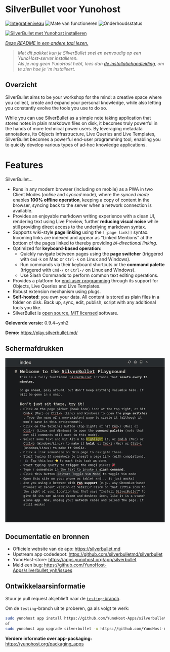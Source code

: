 <!--
NB: Deze README is automatisch gegenereerd door <https://github.com/YunoHost/apps/tree/master/tools/readme_generator>
Hij mag NIET handmatig aangepast worden.
-->

# SilverBullet voor Yunohost

[![Integratieniveau](https://dash.yunohost.org/integration/silverbullet.svg)](https://ci-apps.yunohost.org/ci/apps/silverbullet/) ![Mate van functioneren](https://ci-apps.yunohost.org/ci/badges/silverbullet.status.svg) ![Onderhoudsstatus](https://ci-apps.yunohost.org/ci/badges/silverbullet.maintain.svg)

[![SilverBullet met Yunohost installeren](https://install-app.yunohost.org/install-with-yunohost.svg)](https://install-app.yunohost.org/?app=silverbullet)

*[Deze README in een andere taal lezen.](./ALL_README.md)*

> *Met dit pakket kun je SilverBullet snel en eenvoudig op een YunoHost-server installeren.*  
> *Als je nog geen YunoHost hebt, lees dan [de installatiehandleiding](https://yunohost.org/install), om te zien hoe je 'm installeert.*

## Overzicht

SilverBullet aims to be your workshop for the mind: a creative space where you collect, create and expand your personal knowledge, while also letting you constantly evolve the tools you use to do so.

While you can use SilverBullet as a simple note taking application that stores notes in plain markdown files on disk, it becomes truly powerful in the hands of more technical power users. By leveraging metadata annotations, its Objects infrastructure, Live Queries and Live Templates, SilverBullet becomes a powerful end-user programming tool, enabling you to quickly develop various types of ad-hoc knowledge applications.

# Features

SilverBullet...

- Runs in any modern browser (including on mobile) as a PWA in two Client Modes (_online_ and _synced_ mode), where the _synced mode_ enables **100% offline operation**, keeping a copy of content in the browser, syncing back to the server when a network connection is available.
- Provides an enjoyable markdown writing experience with a clean UI, rendering text using Live Preview, further **reducing visual noise** while still providing direct access to the underlying markdown syntax.
- Supports wiki-style **page linking** using the `[[page link]]` syntax. Incoming links are indexed and appear as “Linked Mentions” at the bottom of the pages linked to thereby providing _bi-directional linking_.
- Optimized for **keyboard-based operation**:
  - Quickly navigate between pages using the **page switcher** (triggered with `Cmd-k` on Mac or `Ctrl-k` on Linux and Windows).
  - Run commands via their keyboard shortcuts or the **command palette** (triggered with `Cmd-/` or `Ctrl-/` on Linux and Windows).
  - Use Slash Commands to perform common text editing operations.
- Provides a platform for [end-user programming](https://www.inkandswitch.com/end-user-programming/) through its support for Objects, Live Queries and Live Templates.
- Robust extension mechanism using plugs.
- **Self-hosted**: you own your data. All content is stored as plain files in a folder on disk. Back up, sync, edit, publish, script with any additional tools you like.
- SilverBullet is [open source, MIT licensed](https://github.com/silverbulletmd/silverbullet) software.


**Geleverde versie:** 0.9.4~ynh2

**Demo:** <https://play.silverbullet.md/>

## Schermafdrukken

![Schermafdrukken van SilverBullet](./doc/screenshots/silverbullet.jpg)

## Documentatie en bronnen

- Officiele website van de app: <https://silverbullet.md>
- Upstream app codedepot: <https://github.com/silverbulletmd/silverbullet>
- YunoHost-store: <https://apps.yunohost.org/app/silverbullet>
- Meld een bug: <https://github.com/YunoHost-Apps/silverbullet_ynh/issues>

## Ontwikkelaarsinformatie

Stuur je pull request alsjeblieft naar de [`testing`-branch](https://github.com/YunoHost-Apps/silverbullet_ynh/tree/testing).

Om de `testing`-branch uit te proberen, ga als volgt te werk:

```bash
sudo yunohost app install https://github.com/YunoHost-Apps/silverbullet_ynh/tree/testing --debug
of
sudo yunohost app upgrade silverbullet -u https://github.com/YunoHost-Apps/silverbullet_ynh/tree/testing --debug
```

**Verdere informatie over app-packaging:** <https://yunohost.org/packaging_apps>
